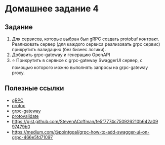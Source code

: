 # Домашнее задание 4


## Задание
1. Для сервисов, которые выбран был gRPC создать protobuf контракт. Реализовать сервер (для каждого сервиса реализовать grpc сервис) прикрутить валидацию (без бизнес логики).
2. Добавить grpc-gateway и генерацию OpenAPI
3. ⭐ Прикрутить в сервисе с grpc-gateway SwaggerUI сервер, с помощью которого можно выполнять запросы на grpc-gateway proxy.

## Полезные ссылки
* [gRPC](https://grpc.io/)
* [protoc](https://grpc.io/docs/protoc-installation/)
* [grpc-gateway](https://github.com/grpc-ecosystem/grpc-gateway)
* [protovalidate](https://github.com/bufbuild/protovalidate)
* https://gist.github.com/StevenACoffman/fe5f7774c750926210b642a0997479b0
* https://medium.com/@pointgoal/grpc-how-to-add-swagger-ui-on-grpc-466e5fd71097